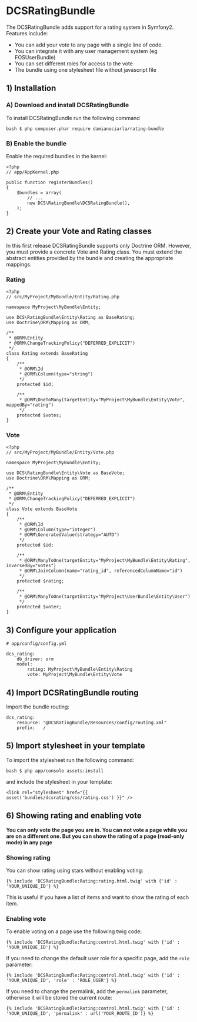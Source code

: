 DCSRatingBundle
===============

The DCSRatingBundle adds support for a rating system in Symfony2. Features include:

* You can add your vote to any page with a single line of code.
* You can integrate it with any user management system (eg FOSUserBundle)
* You can set different roles for access to the vote
* The bundle using one stylesheet file without javascript file

## 1) Installation

### A) Download and install DCSRatingBundle

To install DCSRatingBundle run the following command

	bash $ php composer.phar require damianociarla/rating-bundle

### B) Enable the bundle

Enable the required bundles in the kernel:

	<?php
	// app/AppKernel.php

	public function registerBundles()
	{
	    $bundles = array(
        	// ...
        	new DCS\RatingBundle\DCSRatingBundle(),
    	);
	}

## 2) Create your Vote and Rating classes

In this first release DCSRatingBundle supports only Doctrine ORM. However, you must provide a concrete Vote and Rating class.
You must extend the abstract entities provided by the bundle and creating the appropriate mappings.

### Rating

    <?php
    // src/MyProject/MyBundle/Entity/Rating.php

    namespace MyProject\MyBundle\Entity;

    use DCS\RatingBundle\Entity\Rating as BaseRating;
    use Doctrine\ORM\Mapping as ORM;

    /**
     * @ORM\Entity
     * @ORM\ChangeTrackingPolicy("DEFERRED_EXPLICIT")
     */
    class Rating extends BaseRating
    {
        /**
         * @ORM\Id
         * @ORM\Column(type="string")
         */
        protected $id;

        /**
         * @ORM\OneToMany(targetEntity="MyProject\MyBundle\Entity\Vote", mappedBy="rating")
         */
        protected $votes;
    }

### Vote

    <?php
    // src/MyProject/MyBundle/Entity/Vote.php

    namespace MyProject\MyBundle\Entity;

    use DCS\RatingBundle\Entity\Vote as BaseVote;
    use Doctrine\ORM\Mapping as ORM;

    /**
     * @ORM\Entity
     * @ORM\ChangeTrackingPolicy("DEFERRED_EXPLICIT")
     */
    class Vote extends BaseVote
    {
        /**
         * @ORM\Id
         * @ORM\Column(type="integer")
         * @ORM\GeneratedValue(strategy="AUTO")
         */
        protected $id;

        /**
         * @ORM\ManyToOne(targetEntity="MyProject\MyBundle\Entity\Rating", inversedBy="votes")
         * @ORM\JoinColumn(name="rating_id", referencedColumnName="id")
         */
        protected $rating;

        /**
         * @ORM\ManyToOne(targetEntity="MyProject\UserBundle\Entity\User")
         */
        protected $voter;
    }

## 3) Configure your application

	# app/config/config.yml

	dcs_rating:
        db_driver: orm
        model:
            rating: MyProject\MyBundle\Entity\Rating
            vote: MyProject\MyBundle\Entity\Vote

## 4) Import DCSRatingBundle routing

Import the bundle routing:

	dcs_rating:
	    resource: "@DCSRatingBundle/Resources/config/routing.xml"
    	prefix:   /

## 5) Import stylesheet in your template

To import the stylesheet run the following command:

	bash $ php app/console assets:install

and include the stylesheet in your template:

	<link rel="stylesheet" href="{{ asset('bundles/dcsrating/css/rating.css') }}" />

## 6) Showing rating and enabling vote

**You can only vote the page you are in. You can not vote a page while you are on a different one. But you can show the rating of a page (read-only mode) in any page**

### Showing rating

You can show rating using stars without enabling voting:

	{% include 'DCSRatingBundle:Rating:rating.html.twig' with {'id' : 'YOUR_UNIQUE_ID'} %}

This is useful if you have a list of items and want to show the rating of each item.

### Enabling vote

To enable voting on a page use the following twig code:

	{% include 'DCSRatingBundle:Rating:control.html.twig' with {'id' : 'YOUR_UNIQUE_ID'} %}

If you need to change the default user role for a specific page, add the `role` parameter:

	{% include 'DCSRatingBundle:Rating:control.html.twig' with {'id' : 'YOUR_UNIQUE_ID', 'role' : 'ROLE_USER'} %}

If you need to change the permalink, add the `permalink` parameter, otherwise it will be stored the current route:

	{% include 'DCSRatingBundle:Rating:control.html.twig' with {'id' : 'YOUR_UNIQUE_ID', 'permalink' : url('YOUR_ROUTE_ID')} %}